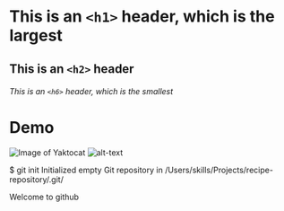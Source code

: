# This is an `<h1>` header, which is the largest

## This is an `<h2>` header

###### This is an `<h6>` header, which is the smallest
<html>
  <body>
    <h1>Demo</h1>
  </body>
</html>

![Image of Yaktocat](https://octodex.github.com/images/yaktocat.png) ![alt-text](https://octodex.github.com/images/yaktocat.png)

$ git init 
Initialized empty Git repository in /Users/skills/Projects/recipe-repository/.git/

Welcome to github
